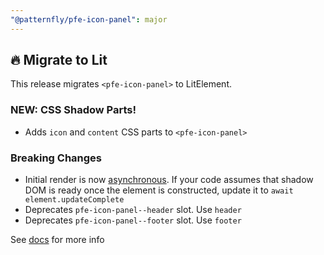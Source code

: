 ```yaml
---
"@patternfly/pfe-icon-panel": major
---
```


## 🔥 Migrate to Lit

This release migrates `<pfe-icon-panel>` to LitElement.

### NEW: CSS Shadow Parts!
- Adds `icon` and `content` CSS parts to `<pfe-icon-panel>`

### Breaking Changes
- Initial render is now [asynchronous](https://lit.dev/docs/components/lifecycle/#reactive-update-cycle).
  If your code assumes that shadow DOM is ready once the element is constructed, update it to `await element.updateComplete`
- Deprecates `pfe-icon-panel--header` slot. Use `header`
- Deprecates `pfe-icon-panel--footer` slot. Use `footer`


See [docs](https://patternflyelements.org/components/icon-panel/) for more info
